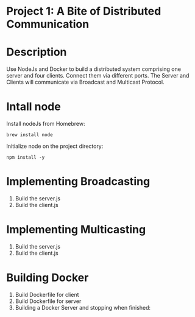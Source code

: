# Project 1: A Bite of Distributed Communication

# Description
Use NodeJs and Docker to build a distributed system comprising one server and four clients. Connect them via different ports. The Server and Clients will communicate via Broadcast and Multicast Protocol. 

# Intall node
Install nodeJs from Homebrew:

``` brew install node ```

Initialize node on the project directory:

```npm install -y```

# Implementing Broadcasting
1. Build the server.js
2. Build the client.js

# Implementing Multicasting
1. Build the server.js
2. Build the client.js
   
# Building Docker
1. Build Dockerfile for client
2. Build Dockerfile for server
3. Building a Docker Server and stopping when finished:
